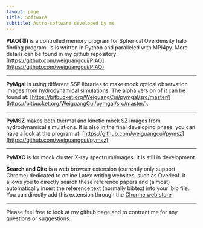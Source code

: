 ```yaml
---
layout: page
title: Software
subtitle: Astro-software developed by me
---
```


**PIAO(漂)** is a controlled memory program for Spherical Overdensity halo finding program. Is is written in Python and paralleled with MPI4py.
More details can be found in my github repository: [https://github.com/weiguangcui/PIAO](https://github.com/weiguangcui/PIAO)

---

**PyMgal** is using different SSP libraries to make mock optical observation images from hydrodynamical simulations. The alpha version of it can be found at: [https://bitbucket.org/WeiguangCui/pymgal/src/master/](https://bitbucket.org/WeiguangCui/pymgal/src/master/).

---

**PyMSZ** makes both thermal and kinetic mock SZ images from hydrodynamical simulations.
It is also in the final developing phase, you can have a look at the program at: [https://github.com/weiguangcui/pymsz](https://github.com/weiguangcui/pymsz)

---

**PyMXC** is for mock cluster X-ray spectrum/images. It is still in development.

**Search and Cite** is a web browser extension (currently only support Chrome) dedicated to online Latex writing websites, such as Overleaf. It allows you to directly search these reference papers and (almost) automatically insert the reference text (normally bibtex) into your .bib file. You can directly add this extension through the [Chorme web store](https://chromewebstore.google.com/detail/search-and-cite/opadkkneiklbpkpdglojbcgdfaanmkoh?utm_source=ext_app_menu)

---

Please feel free to look at my github page and to contract me for any questions or suggestions.
